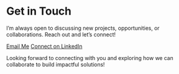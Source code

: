 <div class="page__splash contact-box">
  <h1>Get in Touch</h1>
  <p>I’m always open to discussing new projects, opportunities, or collaborations. Reach out and let’s connect!</p>

  <!-- Contact buttons -->
  <div class="contact-buttons">
    <a href="mailto:sarangdeshmukh550@gmail.com">Email Me</a>
    <a href="https://www.linkedin.com/in/sarang-deshmukh-125197182/" target="_blank">Connect on LinkedIn</a>
  </div>

  <!-- Neon visual accent -->
  <div class="neon-line"></div>

  <p>Looking forward to connecting with you and exploring how we can collaborate to build impactful solutions!</p>
</div>


<style>
  /* Add space above the heading */
  .contact-box h1 {
    margin-top: 60px !important; /* adjust as needed (40–100px) */
  }

  /* Optional: fine-tune spacing for mobile */
  @media (max-width: 768px) {
    .contact-box h1 {
      margin-top: 40px !important;
    }
  }
</style>
